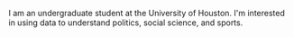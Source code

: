 I am an undergraduate student at the University of Houston.
I'm interested in using data to understand politics, social science, and sports.

<!---
salikfaisal/salikfaisal is a ✨ special ✨ repository because its `README.md` (this file) appears on your GitHub profile.
You can click the Preview link to take a look at your changes.
--->

